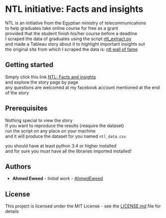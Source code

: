 # NTL initiative: Facts and insights  

NTL is an initiative from the Egyptian ministry of telecommunications  
to help graduates take online course for free as a grant  
provided that the student finish his/her course before a deadline  
I scraped the data of graduates using the script [ntl_extract.py](ntl_extract.py)  
and made a Tableau story about it to highlight important insights out  
the original site from which I scraped the data is: [ntl wall of fame](http://techleaders.eg/wall-of-fame/)


## Getting started

Simply click this link [NTL: Facts and insights](https://public.tableau.com/profile/ahmed.eweed#!/vizhome/Book1_15741837906850/NTLQuickAnalysisandInsights)  
and explore the story page by page  
any questions are welcomed at my facebook account mentioned at the end of the story

## Prerequisites

Nothing special to view the story  
If you want to reproduce the results (reaquire the dataset)  
run the script on any place on your machine  
and it will produce the dataset for you named `ntl_data.csv`  

you should have at least python 3.4 or higher installed  
and for sure you must have all the libraries imported installed! 

## Authors

* **Ahmed Eweed** - *Initial work* - [AhmedEweed](https://github.com/AhmedEweed)

## License

This project is licensed under the MIT License - see the [LICENSE.md](LICENSE.md) file for details

